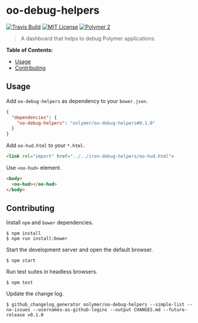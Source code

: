 # oo-debug-helpers

[![Travis Build](https://img.shields.io/travis/oolymer/oo-debug-helpers/master.svg)](https://travis-ci.org/oolymer/oo-debug-helpers)
[![MIT License](https://img.shields.io/badge/license-MIT%20License-blue.svg?style=flat)](https://opensource.org/licenses/MIT)
[![Polymer 2](https://img.shields.io/badge/webcomponents-Polymer%202-orange.svg?style=flat)](https://www.polymer-project.org/2.0/start/)

> A dashboard that helps to debug Polymer applications.

**Table of Contents:**

<!-- TOC depthFrom:2 -->

- [Usage](#usage)
- [Contributing](#contributing)

<!-- /TOC -->

## Usage

Add `oo-debug-helpers` as dependency to your `bower.json`.

~~~json
{
  "dependencies": {
    "oo-debug-helpers": "oolymer/oo-debug-helpers#0.1.0"
  }
}
~~~

Add `oo-hud.html` to your `*.html`.

~~~html
<link rel="import" href="../../iron-debug-helpers/oo-hud.html">
~~~

Use `<oo-hud>` element.

~~~html
<body>
  <oo-hud></oo-hud>
</body>
~~~

## Contributing

Install `npm` and `bower` dependencies.

~~~
$ npm install
$ npm run install:bower
~~~

Start the development server and open the default browser.

~~~
$ npm start
~~~

Run test suites in headless browsers.

~~~
$ npm test
~~~

Update the change log.

~~~
$ github_changelog_generator oolymer/oo-debug-helpers --simple-list --no-issues --usernames-as-github-logins --output CHANGES.md --future-release v0.1.0
~~~
